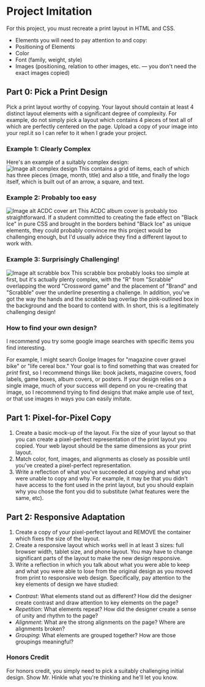 # Project Imitation
For this project, you must recreate a print layout in HTML and CSS. 

- Elements you will need to pay attention to and copy:
- Positioning of Elements
- Color
- Font (family, weight, style)
- Images (positioning, relation to other images, etc. — you don't need the exact images copied)

## Part 0: Pick a Print Design

Pick a print layout worthy of copying. Your layout should contain at least 4 distinct layout elements with a significant degree of complexity. For example, do not simply pick a layout which contains 4 pieces of text all of which are perfectly centered on the page. Upload a copy of your image into your repl.it so I can refer to it when I grade your project.

### Example 1: Clearly Complex
Here's an example of a suitably complex design:
![Image alt complex design](assets/inout.png) 
This contains a grid of items, each of which has three pieces (image, month, title) and also a title, and finally the logo itself, which is built out of an arrow, a square, and text.

### Example 2: Probably too easy 
![Image alt ACDC cover art](assets/acdc.jpg)
This ACDC album cover is probably too straightforward. If a student committed to creating the fade effect on "Black Ice" in pure CSS and brought in the borders behind "Black Ice" as unique elements, they could probably convince me this project would be challenging enough, but I'd usually advice they find a different layout to work with.


### Example 3: Surprisingly Challenging!
![Image alt scrabble box](assets/scrabble.jpg)
This scrabble box probably looks too simple at first, but it's actually plenty complex, with the "R" from "Scrabble" overlapping the word "Crossword game" and the placement of "Brand" and "Scrabble" over the underline presenting a challenge. In addition, you've got the way the hands and the scrabble bag overlap the pink-outlined box in the background and the board to contend with. In short, this is a legitimately challenging design!

### How to find your own design?

I recommend you try some google image searches with specific items you find interesting.

For example, I might search Goolge Images for "magazine cover gravel bike" or "life cereal box." Your goal is to find something that was created for *print* first, so I recommend things like: book jackets, magazine covers, food labels, game boxes, album covers, or posters. If your design relies on a single image, much of your success will depend on you re-creating that image, so I recommend trying to find designs that make ample use of text, or that use images in ways you can easily imitate.

## Part 1: Pixel-for-Pixel Copy


1. Create a basic mock-up of the layout. Fix the size of your layout so that you can create a pixel-perfect representation of the print layout you copied. Your web layout should be the same dimensions as your print layout.
3. Match color, font, images, and alignments as closely as possible until you've created a pixel-perfect representation.
4. Write a reflection of what you've succeeded at copying and what you were unable to copy and why. For example, it may be that you didn't have access to the font used in the print layout, but you should explain why you chose the font you did to substitute (what features were the same, etc).

## Part 2: Responsive Adaptation
1. Create a copy of your pixel-perfect layout and REMOVE the container which fixes the size of the layout.
1. Create a responsive layout which works well in at least 3 sizes: full browser width, tablet size, and phone layout. You may have to change significant parts of the layout to make the new design responsive.
1. Write a reflection in which you talk about what you were able to keep and what you were able to lose from the original design as you moved from print to responsive web design. Specifically, pay attention to the key elements of design we have studied:

- *Contrast*: What elements stand out as different? How did the designer create contrast and draw attention to key elements on the page?
- *Repetition*: What elements repeat? How did the designer create a sense of unity and rhythm to the page?
- *Alignment*: What are the strong alignments on the page? Where are alignments broken? 
- *Grouping*: What elements are grouped together? How are those groupings meaningful?

### Honors Credit

For honors credit, you simply need to pick a suitably challenging initial design. Show Mr. Hinkle what you're thinking and he'll let you know.
